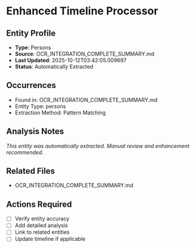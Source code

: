 # Enhanced Timeline Processor

## Entity Profile
- **Type**: Persons
- **Source**: OCR_INTEGRATION_COMPLETE_SUMMARY.md
- **Last Updated**: 2025-10-12T03:42:05.009697
- **Status**: Automatically Extracted

## Occurrences
- Found in: OCR_INTEGRATION_COMPLETE_SUMMARY.md
- Entity Type: persons
- Extraction Method: Pattern Matching

## Analysis Notes
*This entity was automatically extracted. Manual review and enhancement recommended.*

## Related Files
- OCR_INTEGRATION_COMPLETE_SUMMARY.md

## Actions Required
- [ ] Verify entity accuracy
- [ ] Add detailed analysis
- [ ] Link to related entities
- [ ] Update timeline if applicable
